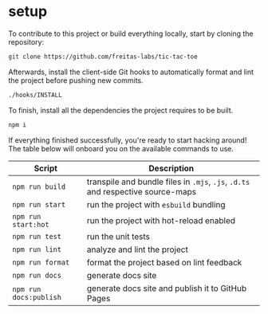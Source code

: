 # setup

To contribute to this project or build everything locally, start by cloning the repository:

```bash
git clone https://github.com/freitas-labs/tic-tac-toe
```

Afterwards, install the client-side Git hooks to automatically format and lint the project before pushing new commits.

```bash
./hooks/INSTALL
```

To finish, install all the dependencies the project requires to be built.

```bash
npm i

```

If everything finished successfully, you're ready to start hacking around! The table below will onboard you on the available commands to use.

| Script                 | Description                                                                     |
| ---------------------- | ------------------------------------------------------------------------------- |
| `npm run build`        | transpile and bundle files in `.mjs`, `.js`, `.d.ts` and respective source-maps |
| `npm run start`        | run the project with `esbuild` bundling                                         |
| `npm run start:hot`    | run the project with hot-reload enabled                                         |
| `npm run test`         | run the unit tests                                                              |
| `npm run lint`         | analyze and lint the project                                                    |
| `npm run format`       | format the project based on lint feedback                                       |
| `npm run docs`         | generate docs site                                                              |
| `npm run docs:publish` | generate docs site and publish it to GitHub Pages                               |
